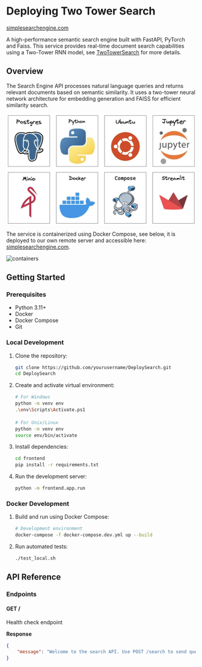 # Deploying Two Tower Search

[simplesearchengine.com](https://simplesearchengine.com)

A high-performance semantic search engine built with FastAPI, PyTorch and Faiss. This service provides real-time document search capabilities using a Two-Tower RNN model, see [TwoTowerSearch](https://github.com/kalebsofer/TwoTowerSearch) for more details.

## Overview

The Search Engine API processes natural language queries and returns relevant documents based on semantic similarity. It uses a two-tower neural network architecture for embedding generation and FAISS for efficient similarity search.

![stack](/public/images/stack.png)

The service is containerized using Docker Compose, see below, it is deployed to our own remote server and accessible here: [simplesearchengine.com](https://simplesearchengine.com).

![containers](/public/images/containers-1.png)


## Getting Started

### Prerequisites
- Python 3.11+
- Docker
- Docker Compose
- Git

### Local Development

1. Clone the repository:
    ```bash
    git clone https://github.com/yourusername/DeploySearch.git
    cd DeploySearch
    ```

2. Create and activate virtual environment:
    ```bash
    # For Windows
    python -m venv env
    .\env\Scripts\Activate.ps1

    # For Unix/Linux
    python -m venv env
    source env/bin/activate
    ```

3. Install dependencies:
    ```bash
    cd frontend
    pip install -r requirements.txt
    ```

4. Run the development server:
    ```bash
    python -m frontend.app.run
    ```

### Docker Development

1. Build and run using Docker Compose:
    ```bash
    # Development environment
    docker-compose -f docker-compose.dev.yml up --build
    ```

2. Run automated tests:
    ```bash
    ./test_local.sh
    ```

## API Reference

### Endpoints

#### GET /
Health check endpoint

**Response**
```json
{
    "message": "Welcome to the search API. Use POST /search to send queries."
}
